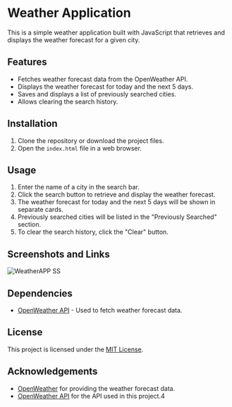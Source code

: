# Weather Application

This is a simple weather application built with JavaScript that retrieves and displays the weather forecast for a given city.

## Features

- Fetches weather forecast data from the OpenWeather API.
- Displays the weather forecast for today and the next 5 days.
- Saves and displays a list of previously searched cities.
- Allows clearing the search history.

## Installation

1. Clone the repository or download the project files.
2. Open the `index.html` file in a web browser.

## Usage

1. Enter the name of a city in the search bar.
2. Click the search button to retrieve and display the weather forecast.
3. The weather forecast for today and the next 5 days will be shown in separate cards.
4. Previously searched cities will be listed in the "Previously Searched" section.
5. To clear the search history, click the "Clear" button.

## Screenshots and Links

![WeatherAPP SS](https://github.com/YaBoiAli/BcChallenge4/assets/90220760/a589e851-8d6d-463c-a769-728fabec2961.png)

## Dependencies

- [OpenWeather API](https://openweathermap.org/api) - Used to fetch weather forecast data.

## License

This project is licensed under the [MIT License](LICENSE).

## Acknowledgements

- [OpenWeather](https://openweathermap.org/) for providing the weather forecast data.
- [OpenWeather API](https://openweathermap.org/api) for the API used in this project.4
